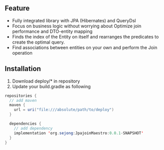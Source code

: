 ## Feature 
- Fully integrated library with JPA (Hibernates) and QueryDsl
- Focus on business logic without worrying about Optimize join performance and DTO-entity mapping
- Finds the index of the Entity on itself and rearranges the predicates to create the optimal query.  
- Find associations between entities on your own and perform the Join operation

## Installation 
1. Download deploy/* in repository
2. Update your build.gradle as following 
``` java
repositories {
  // add maven 
  maven {
    url = uri("file:///absolute/path/to/deploy")
  }

  dependencies {
    // add dependency
    implementation 'org.sejong:JpajoinMaestro:0.0.1-SNAPSHOT'
  }
}
```
